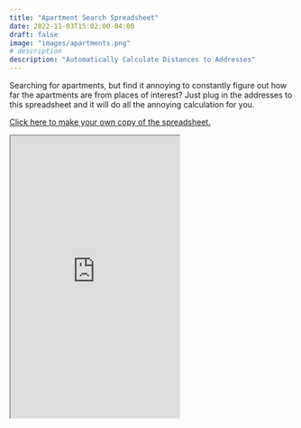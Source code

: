 ```yaml
---
title: "Apartment Search Spreadsheet"
date: 2022-11-03T15:02:00-04:00
draft: false
image: "images/apartments.png"
# description
description: "Automatically Calculate Distances to Addresses"
---
```


Searching for apartments, but find it annoying to constantly figure out how far the apartments are from places of interest? Just plug in the addresses to this spreadsheet and it will do all the annoying calculation for you. 


<a href="https://docs.google.com/spreadsheets/d/17eG7_K1AM2L7m6yzF_wccf0jURBOXy2WQFJFuMGOCWI/copy" target="_blank">Click here to make your own copy of the spreadsheet.</a>

<iframe src="https://docs.google.com/spreadsheets/d/e/2PACX-1vQk4Md11UWtInYj4hvAvlJyMbwfSiGnQbvCi9qHKlZSU7YjjvQ1aRQXtmLeZ-TRB6UZ_22t3VaGtXMg/pubhtml?widget=true&amp;headers=false" height="500"></iframe>



<!-- {{ template "_internal/disqus.html" . }} -->
<!-- https://gohugo.io/content-management/comments/ -->
